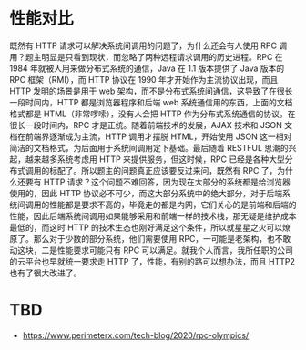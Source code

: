 # 性能对比

既然有 HTTP 请求可以解决系统间调用的问题了，为什么还会有人使用 RPC 调用？题主明显是只看到现状，而忽略了两种远程请求调用的历史进程。RPC 在 1984 年就被人用来做分布式系统的通信，Java 在 1.1 版本提供了 Java 版本的 RPC 框架（RMI），而 HTTP 协议在 1990 年才开始作为主流协议出现，而且 HTTP 发明的场景是用于 web 架构，而不是分布式系统间通信，这导致了在很长一段时间内，HTTP 都是浏览器程序和后端 web 系统通信用的东西，上面的文档格式都是 HTML（非常啰嗦），没有人会把 HTTP 作为分布式系统通信的协议。在很长一段时间内，RPC 才是正统。随着前端技术的发展，AJAX 技术和 JSON 文档在前端界逐渐成为主流，HTTP 调用才摆脱 HTML，开始使用 JSON 这一相对简洁的文档格式，为后面用于系统间调用定下基础。最后随着 RESTFUL 思潮的兴起，越来越多系统考虑用 HTTP 来提供服务，但这时候，RPC 已经是各种大型分布式调用的标配了。所以题主的问题真正应该要反过来问，既然有 RPC 了，为什么还要有 HTTP 请求？这个问题不难回答，因为现在大部分的系统都是给浏览器使用的，因此 HTTP 协议必不可少，而这大部分系统中的绝大部分，对于后端系统间调用的性能都是要求不高的，毕竟走的都是内网，它们关心的是前端和后端的性能，因此后端系统间调用如果能够采用和前端一样的技术栈，那无疑是维护成本最低的，而这时 HTTP 的技术生态也刚好满足这个条件，所以就星星之火可以燎原了。那么对于少数的部分系统，他们需要使用 RPC，一可能是老架构，也不敢动这块，二是性能要求可能只有 RPC 可以满足。就我个人而言，我所任职的公司的云平台也早就统一要求走 HTTP 了，性能，有别的路可以想办法，而且 HTTP2 也有了很大改进了。

# TBD

- https://www.perimeterx.com/tech-blog/2020/rpc-olympics/
